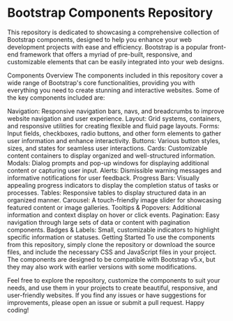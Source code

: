 # Bootstrap Components Repository
This repository is dedicated to showcasing a comprehensive collection of Bootstrap components, designed to help you enhance your web development projects with ease and efficiency. Bootstrap is a popular front-end framework that offers a myriad of pre-built, responsive, and customizable elements that can be easily integrated into your web designs.

Components Overview
The components included in this repository cover a wide range of Bootstrap's core functionalities, providing you with everything you need to create stunning and interactive websites. Some of the key components included are:

Navigation: Responsive navigation bars, navs, and breadcrumbs to improve website navigation and user experience.
Layout: Grid systems, containers, and responsive utilities for creating flexible and fluid page layouts.
Forms: Input fields, checkboxes, radio buttons, and other form elements to gather user information and enhance interactivity.
Buttons: Various button styles, sizes, and states for seamless user interactions.
Cards: Customizable content containers to display organized and well-structured information.
Modals: Dialog prompts and pop-up windows for displaying additional content or capturing user input.
Alerts: Dismissible warning messages and informative notifications for user feedback.
Progress Bars: Visually appealing progress indicators to display the completion status of tasks or processes.
Tables: Responsive tables to display structured data in an organized manner.
Carousel: A touch-friendly image slider for showcasing featured content or image galleries.
Tooltips & Popovers: Additional information and context display on hover or click events.
Pagination: Easy navigation through large sets of data or content with pagination components.
Badges & Labels: Small, customizable indicators to highlight specific information or statuses.
Getting Started
To use the components from this repository, simply clone the repository or download the source files, and include the necessary CSS and JavaScript files in your project. The components are designed to be compatible with Bootstrap v5.x, but they may also work with earlier versions with some modifications.

Feel free to explore the repository, customize the components to suit your needs, and use them in your projects to create beautiful, responsive, and user-friendly websites. If you find any issues or have suggestions for improvements, please open an issue or submit a pull request. Happy coding!

